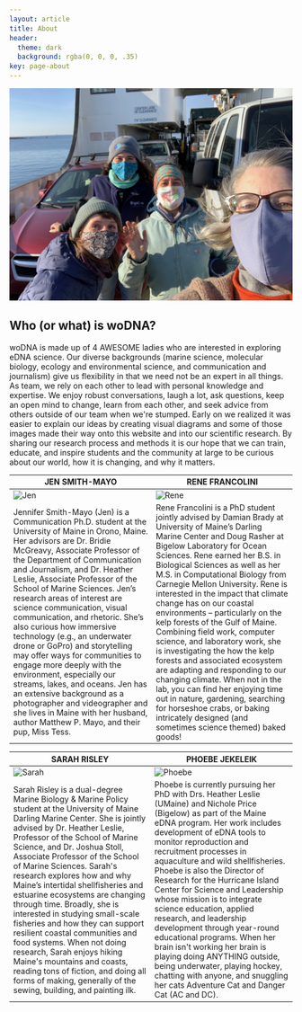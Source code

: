 ```yaml
---
layout: article
title: About
header:
  theme: dark
  background: rgba(0, 0, 0, .35)
key: page-about
---
```


![Ferry Group Photo](/assets/images/HI/HI-FerryGroup2.jpeg)

## Who (or what) is woDNA?

woDNA is made up of 4 AWESOME ladies who are interested in exploring eDNA science. Our diverse backgrounds (marine science, molecular biology, ecology and environmental science, and communication and journalism) give us flexibility in that we need not be an expert in all things. As team, we rely on each other to lead with personal knowledge and expertise. We enjoy robust conversations, laugh a lot, ask questions, keep an open mind to change, learn from each other, and seek advice from others outside of our team when we're stumped. Early on we realized it was easier to explain our ideas by creating visual diagrams and some of those images made their way onto this website and into our scientific research. By sharing our research process and methods it is our hope that we can train, educate, and inspire students and the community at large to be curious about our world, how it is changing, and why it matters.

| **JEN SMITH-MAYO** | **RENE FRANCOLINI** |
| --- |  --- |
| ![Jen](https://maine-wodna.github.io/assets/images/JenProfile.jpg) | ![Rene](https://maine-wodna.github.io/assets/images/ReneProfile.jpg)|
|Jennifer Smith-Mayo (Jen) is a Communication Ph.D. student at the University of Maine in Orono, Maine. Her advisors are Dr. Bridie McGreavy, Associate Professor of the Department of Communication and Journalism, and Dr. Heather Leslie, Associate Professor of the School of Marine Sciences. Jen’s research areas of interest are science communication, visual communication, and rhetoric. She’s also curious how immersive technology (e.g., an underwater drone or GoPro) and storytelling may offer ways for communities to engage more deeply with the environment, especially our streams, lakes, and oceans. Jen has an extensive background as a photographer and videographer and she lives in Maine with her husband, author Matthew P. Mayo, and their pup, Miss Tess.|Rene Francolini is a PhD student jointly advised by Damian Brady at University of Maine’s Darling Marine Center and Doug Rasher at Bigelow Laboratory for Ocean Sciences. Rene earned her B.S. in Biological Sciences as well as her M.S. in Computational Biology from Carnegie Mellon University. Rene is interested in the impact that climate change has on our coastal environments – particularly on the kelp forests of the Gulf of Maine. Combining field work, computer science, and laboratory work, she is investigating the how the kelp forests and associated ecosystem are adapting and responding to our changing climate. When not in the lab, you can find her enjoying time out in nature, gardening, searching for horseshoe crabs, or baking intricately designed (and sometimes science themed) baked goods! |


| **SARAH RISLEY** | **PHOEBE JEKELEIK** |
| --- |  --- |
| ![Sarah](https://maine-wodna.github.io/assets/images/SarahProfile2.jpg) | ![Phoebe](https://maine-wodna.github.io/assets/images/PhoebeProfile.jpg)|
|Sarah Risley is a dual-degree Marine Biology & Marine Policy student at the University of Maine Darling Marine Center. She is jointly advised by Dr. Heather Leslie, Professor of the School of Marine Science, and Dr. Joshua Stoll, Associate Professor of the School of Marine Sciences. Sarah's research explores how and why Maine’s intertidal shellfisheries and estuarine ecosystems are changing through time. Broadly, she is interested in studying small-scale fisheries and how they can support resilient coastal communities and food systems. When not doing research, Sarah enjoys hiking Maine's mountains and coasts, reading tons of fiction, and doing all forms of making, generally of the sewing, building, and painting ilk. |Phoebe is currently pursuing her PhD with Drs. Heather Leslie (UMaine) and Nichole Price (Bigelow) as part of the Maine eDNA program. Her work includes development of eDNA tools to monitor reproduction and recruitment processes in aquaculture and wild shellfisheries. Phoebe is also the Director of Research for the Hurricane Island Center for Science and Leadership whose mission is to integrate science education, applied research, and leadership development through year-round educational programs. When her brain isn't working her brain is playing doing ANYTHING outside, being underwater, playing hockey, chatting with anyone, and snuggling her cats Adventure Cat and Danger Cat (AC and DC). |